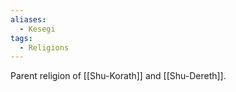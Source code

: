 ```yaml
---
aliases:
  - Kesegi
tags:
  - Religions
---
```

Parent religion of [[Shu-Korath]] and [[Shu-Dereth]].